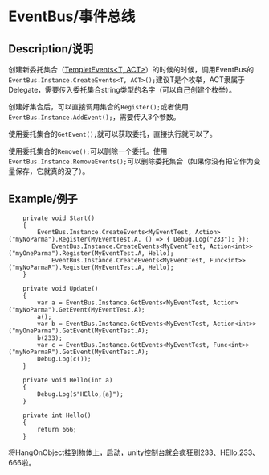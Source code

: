 # EventBus/事件总线

## Description/说明
创建新委托集合（[TempletEvents<T, ACT>][1]）的时候的时候，调用EventBus的`EventBus.Instance.CreateEvents<T, ACT>();`建议T是个枚举，ACT隶属于Delegate，需要传入委托集合string类型的名字（可以自己创建个枚举）。

创建好集合后，可以直接调用集合的`Register();`或者使用`EventBus.Instance.AddEvent();`，需要传入3个参数。

使用委托集合的`GetEvent();`就可以获取委托，直接执行就可以了。

使用委托集合的`Remove();`可以删除一个委托。使用`EventBus.Instance.RemoveEvents();`可以删除委托集合（如果你没有把它作为变量保存，它就真的没了）。

## Example/例子
```
	private void Start()
	{
		EventBus.Instance.CreateEvents<MyEventTest, Action>("myNoParma").Register(MyEventTest.A, () => { Debug.Log("233"); });
			EventBus.Instance.CreateEvents<MyEventTest, Action<int>>("myOneParma").Register(MyEventTest.A, Hello);
			EventBus.Instance.CreateEvents<MyEventTest, Func<int>>("myNoParmaR").Register(MyEventTest.A, Hello);
	}

	private void Update()
	{
		var a = EventBus.Instance.GetEvents<MyEventTest, Action>("myNoParma").GetEvent(MyEventTest.A);
		a();
		var b = EventBus.Instance.GetEvents<MyEventTest, Action<int>>("myOneParma").GetEvent(MyEventTest.A);
		b(233);
		var c = EventBus.Instance.GetEvents<MyEventTest, Func<int>>("myNoParmaR").GetEvent(MyEventTest.A);
		Debug.Log(c());
	}

	private void Hello(int a)
	{
		Debug.Log($"HEllo,{a}");
	}

	private int Hello()
	{
		return 666;
	}
```

将HangOnObject挂到物体上，启动，unity控制台就会疯狂刷233、HEllo,233、666啦。

[1]:https://github.com/ksgfk/BreakdawnCore/blob/master/Assets/BreakdawnCore/Event/TempletEvents.cs